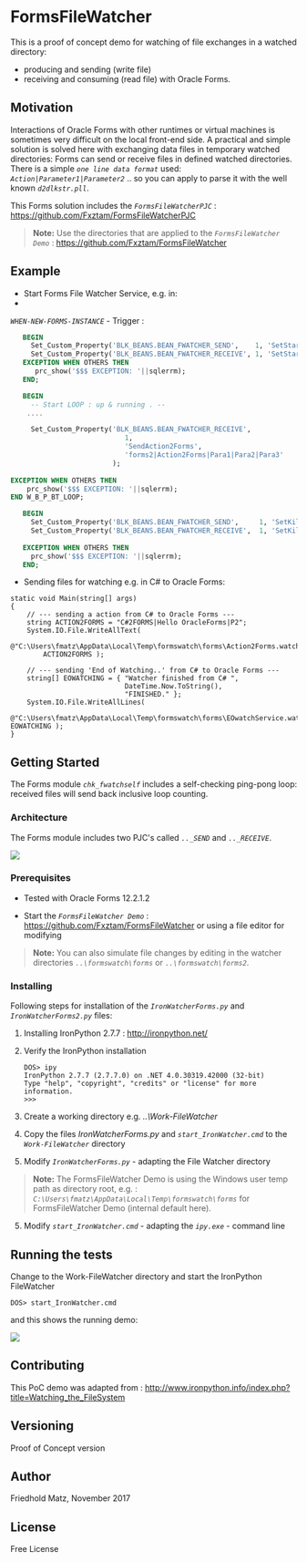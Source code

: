 # FormsFileWatcher

This is a proof of concept demo for watching of file exchanges in a watched directory:
- producing and sending (write file)
- receiving and consuming (read file)
with Oracle Forms. 

## Motivation

Interactions of Oracle Forms with other runtimes or virtual machines is sometimes very difficult on the local front-end side. A practical and simple solution is solved here with exchanging data files in temporary watched directories: Forms can send or receive files in defined watched directories. There is a simple *`one line data format`* used: 
*`Action|Parameter1|Parameter2`* .. 
so you can apply to parse it with the well known *`d2dlkstr.pll`*.

This Forms solution includes the *`FormsFileWatcherPJC`* : https://github.com/Fxztam/FormsFileWatcherPJC 

>**Note:** 
>Use the directories that are applied to the *`FormsFileWatcher Demo`* : https://github.com/Fxztam/FormsFileWatcher

## Example
- Start Forms File Watcher Service, e.g. in:
- 
*`WHEN-NEW-FORMS-INSTANCE`* - Trigger : 

```sql
   BEGIN
     Set_Custom_Property('BLK_BEANS.BEAN_FWATCHER_SEND',    1, 'SetStartServer', 'forms');
     Set_Custom_Property('BLK_BEANS.BEAN_FWATCHER_RECEIVE', 1, 'SetStartServer', 'forms2');  
   EXCEPTION WHEN OTHERS THEN
	  prc_show('$$$ EXCEPTION: '||sqlerrm);
   END;
```   
```sql
   BEGIN
	 -- Start LOOP : up & running . --
	....

     Set_Custom_Property('BLK_BEANS.BEAN_FWATCHER_RECEIVE',  
       						1, 
       						'SendAction2Forms', 
       						'forms2|Action2Forms|Para1|Para2|Para3'
       					 );
   
EXCEPTION WHEN OTHERS THEN
	prc_show('$$$ EXCEPTION: '||sqlerrm);
END W_B_P_BT_LOOP;
```   
```sql
   BEGIN 
     Set_Custom_Property('BLK_BEANS.BEAN_FWATCHER_SEND',     1, 'SetKillServer', '');
     Set_Custom_Property('BLK_BEANS.BEAN_FWATCHER_RECEIVE',  1, 'SetKillServer', '');
   
   EXCEPTION WHEN OTHERS THEN
	 prc_show('$$$ EXCEPTION: '||sqlerrm);
   END;
```   

- Sending files for watching e.g. in C# to Oracle Forms:

```Csharp
static void Main(string[] args)
{
    // --- sending a action from C# to Oracle Forms ---      
    string ACTION2FORMS = "C#2FORMS|Hello OracleForms|P2";
    System.IO.File.WriteAllText( 
        @"C:\Users\fmatz\AppData\Local\Temp\formswatch\forms\Action2Forms.watch",
        ACTION2FORMS );

    // --- sending 'End of Watching..' from C# to Oracle Forms --- 
    string[] EOWATCHING = { "Watcher finished from C# ", 
                            DateTime.Now.ToString(), 
                            "FINISHED." };
    System.IO.File.WriteAllLines(    
        @"C:\Users\fmatz\AppData\Local\Temp\formswatch\forms\EOwatchService.watch", EOWATCHING );
}
```

## Getting Started

The Forms module *`chk_fwatchself`* includes a self-checking ping-pong loop: received files will send back inclusive loop counting.

### Architecture 

The Forms module includes two PJC's called *`.._SEND`* and *`.._RECEIVE`*.

<img src="http://www.fmatz.com/Flow-2.jpg">

### Prerequisites

- Tested with Oracle Forms 12.2.1.2

- Start the *`FormsFileWatcher Demo`* : https://github.com/Fxztam/FormsFileWatcher or using a file editor for modifying

>**Note:**
>You can also simulate file changes by editing in the watcher directories *`..\formswatch\forms`* or *`..\formswatch\forms2`*.


### Installing

Following steps for installation of the *`IronWatcherForms.py`* and *`IronWatcherForms2.py`* files:

1. Installing IronPython 2.7.7 : http://ironpython.net/

2. Verify the IronPython installation
    ```
    DOS> ipy
    IronPython 2.7.7 (2.7.7.0) on .NET 4.0.30319.42000 (32-bit)
    Type "help", "copyright", "credits" or "license" for more information.
    >>>
    ```

2. Create a working directory e.g.  *..\Work-FileWatcher*

3. Copy the files *IronWatcherForms.py* and *`start_IronWatcher.cmd`* to the *`Work-FileWatcher`* directory

4. Modify *`IronWatcherForms.py`* - adapting the File Watcher directory

>**Note:**
>The FormsFileWatcher Demo is using the Windows user temp path as directory root, e.g. :
>*`C:\Users\fmatz\AppData\Local\Temp\formswatch\forms`* for FormsFileWatcher Demo (internal default here).

5. Modify *`start_IronWatcher.cmd`* - adapting the *`ipy.exe`* - command line


## Running the tests

Change to the Work-FileWatcher directory and start the IronPython FileWatcher
```
DOS> start_IronWatcher.cmd
```
and this shows the running demo:

<img src="http://www.fmatz.com/FormsWatcher.gif">


## Contributing

This PoC demo was adapted from : http://www.ironpython.info/index.php?title=Watching_the_FileSystem

## Versioning

Proof of Concept version

## Author

Friedhold Matz, November 2017

## License

Free License
